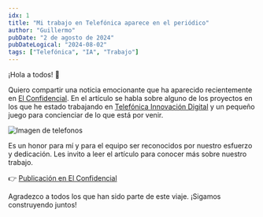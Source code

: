 ```yaml
---
idx: 1
title: "Mi trabajo en Telefónica aparece en el periódico"
author: "Guillermo"
pubDate: "2 de agosto de 2024"
pubDateLogical: "2024-08-02"
tags: ["Telefónica", "IA", "Trabajo"]
---
```


¡Hola a todos! 👋

Quiero compartir una noticia emocionante que ha aparecido recientemente en [El Confidencial](https://www.linkedin.com/company/el-confidencial/). En el artículo se habla sobre alguno de los proyectos en los que he estado trabajando en [Telefónica Innovación Digital](https://www.linkedin.com/company/telefonica-innovacion-digital/) y un pequeño juego para concienciar de lo que está por venir.

![Imagen de telefonos](https://static.ecestaticos.com/file/00e/22f/3a7/00e22f3a787e0a6c5a57ac03e2f36817.png)

Es un honor para mí y para el equipo ser reconocidos por nuestro esfuerzo y dedicación. Les invito a leer el artículo para conocer más sobre nuestro trabajo.

👉 [Publicación en El Confidencial](https://www.elconfidencial.com/tecnologia/2024-07-19/inteligencia-artificial-deep-fake-telefonica-bra_3926147/)

Agradezco a todos los que han sido parte de este viaje. ¡Sigamos construyendo juntos!
